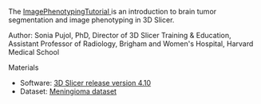 
  
The <a href="http://spujol.github.io/ImagePhenotypingTutorial/ImagePhenotypingTutorial_SoniaPujol.pdf" target="_blank"> ImagePhenotypingTutorial </a> is an introduction to brain tumor segmentation and image phenotyping in 3D Slicer.


Author: Sonia Pujol, PhD, Director of 3D Slicer Training & Education, 
Assistant Professor of Radiology, Brigham and Women's Hospital, Harvard Medical School

Materials
* Software: [3D Slicer release version 4.10](https://download.slicer.org/)
* Dataset: [Meningioma dataset](https://www.dropbox.com/s/h1fmvnass8nbg7b/Meningioma.nrrd?dl=1)




  
